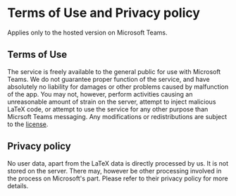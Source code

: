 # Terms of Use and Privacy policy
Applies only to the hosted version on Microsoft Teams.

## Terms of Use
The service is freely available to the general public for use with Microsoft Teams. We do not guarantee proper function of the service, and have absolutely no liability for damages or other problems caused by malfunction of the app.
You may not, however, perform activities causing an unreasonable amount of strain on the server, attempt to inject malicious LaTeX code, or attempt to use the service for any other purpose than Micrsoft Teams messaging.
Any modifications or redistributions are subject to the [license](https://github.com/simeneilevstjonn/TeamsTeX/blob/master/LICENSE).

## Privacy policy
No user data, apart from the LaTeX data is directly processed by us. It is not stored on the server.
There may, however be other processing involved in the process on Microsoft's part. Please refer to their privacy policy for more details.
